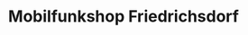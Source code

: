 ---
title: "Mobilfunkshop Friedrichsdorf"
url: /tangerhuette/mobilfunkshop-friedrichsdorf/
shop: Handy
---